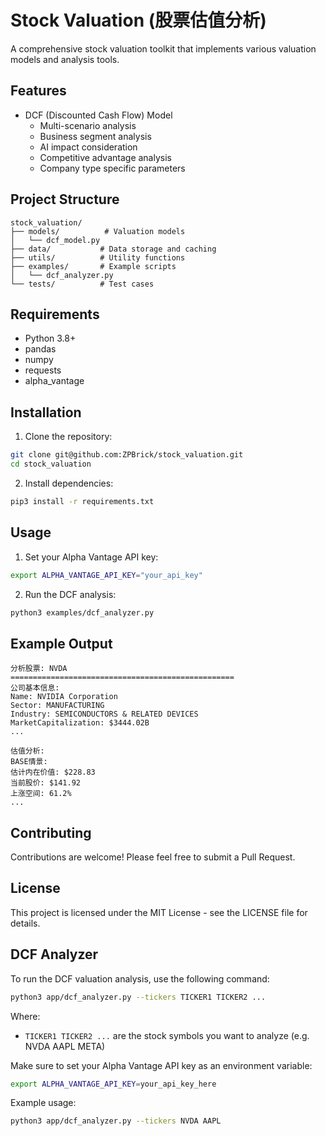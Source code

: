 # Stock Valuation (股票估值分析)

A comprehensive stock valuation toolkit that implements various valuation models and analysis tools.

## Features

- DCF (Discounted Cash Flow) Model
  - Multi-scenario analysis
  - Business segment analysis
  - AI impact consideration
  - Competitive advantage analysis
  - Company type specific parameters

## Project Structure

```
stock_valuation/
├── models/          # Valuation models
│   └── dcf_model.py
├── data/           # Data storage and caching
├── utils/          # Utility functions
├── examples/       # Example scripts
│   └── dcf_analyzer.py
└── tests/          # Test cases
```

## Requirements

- Python 3.8+
- pandas
- numpy
- requests
- alpha_vantage

## Installation

1. Clone the repository:
```bash
git clone git@github.com:ZPBrick/stock_valuation.git
cd stock_valuation
```

2. Install dependencies:
```bash
pip3 install -r requirements.txt
```

## Usage

1. Set your Alpha Vantage API key:
```bash
export ALPHA_VANTAGE_API_KEY="your_api_key"
```

2. Run the DCF analysis:
```bash
python3 examples/dcf_analyzer.py
```

## Example Output

```
分析股票: NVDA
==================================================
公司基本信息:
Name: NVIDIA Corporation
Sector: MANUFACTURING
Industry: SEMICONDUCTORS & RELATED DEVICES
MarketCapitalization: $3444.02B
...

估值分析:
BASE情景:
估计内在价值: $228.83
当前股价: $141.92
上涨空间: 61.2%
...
```

## Contributing

Contributions are welcome! Please feel free to submit a Pull Request.

## License

This project is licensed under the MIT License - see the LICENSE file for details.

## DCF Analyzer

To run the DCF valuation analysis, use the following command:

```bash
python3 app/dcf_analyzer.py --tickers TICKER1 TICKER2 ...
```

Where:
- `TICKER1 TICKER2 ...` are the stock symbols you want to analyze (e.g. NVDA AAPL META)

Make sure to set your Alpha Vantage API key as an environment variable:
```bash
export ALPHA_VANTAGE_API_KEY=your_api_key_here
```

Example usage:
```bash
python3 app/dcf_analyzer.py --tickers NVDA AAPL
``` 